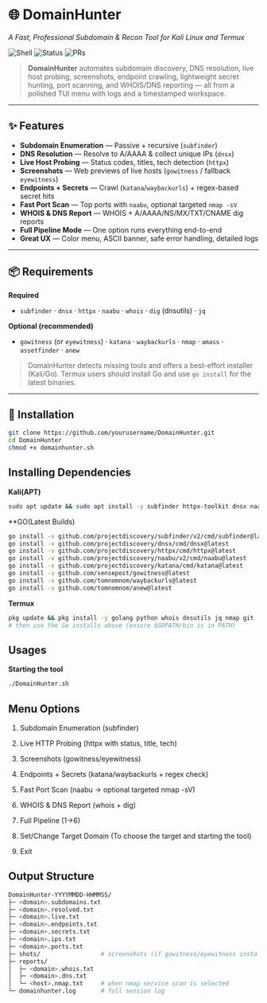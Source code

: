 # 🌐 DomainHunter
_A Fast, Professional Subdomain & Recon Tool for Kali Linux and Termux_


![Shell](https://img.shields.io/badge/Made%20with-Bash-blue)
![Status](https://img.shields.io/badge/Status-Active-success)
![PRs](https://img.shields.io/badge/PRs-welcome-brightgreen)

> **DomainHunter** automates subdomain discovery, DNS resolution, live host probing, screenshots, endpoint crawling, lightweight secret hunting, port scanning, and WHOIS/DNS reporting — all from a polished TUI menu with logs and a timestamped workspace.

---

## ✨ Features

- **Subdomain Enumeration** — Passive + recursive (`subfinder`)  
- **DNS Resolution** — Resolve to A/AAAA & collect unique IPs (`dnsx`)  
- **Live Host Probing** — Status codes, titles, tech detection (`httpx`)  
- **Screenshots** — Web previews of live hosts (`gowitness` / fallback `eyewitness`)  
- **Endpoints + Secrets** — Crawl (`katana`/`waybackurls`) + regex-based secret hits  
- **Fast Port Scan** — Top ports with `naabu`, optional targeted `nmap -sV`  
- **WHOIS & DNS Report** — WHOIS + A/AAAA/NS/MX/TXT/CNAME dig reports  
- **Full Pipeline Mode** — One option runs everything end-to-end  
- **Great UX** — Color menu, ASCII banner, safe error handling, detailed logs



---

## 📦 Requirements

**Required**
- `subfinder` · `dnsx` · `httpx` · `naabu` · `whois` · `dig` (dnsutils) · `jq`

**Optional (recommended)**
- `gowitness` (or `eyewitness`) · `katana` · `waybackurls` · `nmap` · `amass` · `assetfinder` · `anew`

> DomainHunter detects missing tools and offers a best-effort installer (Kali/Go). Termux users should install Go and use `go install` for the latest binaries.

---

## 🔧 Installation

```bash
git clone https://github.com/yourusername/DomainHunter.git
cd DomainHunter
chmod +x domainhunter.sh
```

## Installing Dependencies

**Kali(APT)**
```bash
sudo apt update && sudo apt install -y subfinder httpx-toolkit dnsx naabu whois dnsutils jq nmap
```

**GO(Latest Builds)
```bash
go install -v github.com/projectdiscovery/subfinder/v2/cmd/subfinder@latest
go install -v github.com/projectdiscovery/dnsx/cmd/dnsx@latest
go install -v github.com/projectdiscovery/httpx/cmd/httpx@latest
go install -v github.com/projectdiscovery/naabu/v2/cmd/naabu@latest
go install -v github.com/projectdiscovery/katana/cmd/katana@latest
go install -v github.com/sensepost/gowitness@latest
go install -v github.com/tomnomnom/waybackurls@latest
go install -v github.com/tomnomnom/anew@latest
```

**Termux**
```bash
pkg update && pkg install -y golang python whois dnsutils jq nmap git
# then use the Go installs above (ensure $GOPATH/bin is in PATH)
```

## Usages

**Starting the tool**
```bash
./DomainHunter.sh
```

## Menu Options

1. Subdomain Enumeration (subfinder)

2. Live HTTP Probing (httpx with status, title, tech)

3. Screenshots (gowitness/eyewitness)

4. Endpoints + Secrets (katana/waybackurls + regex check)

5. Fast Port Scan (naabu → optional targeted nmap -sV)

6. WHOIS & DNS Report (whois + dig)

7. Full Pipeline (1→6)

8. Set/Change Target Domain (To choose the target and starting the tool)

9. Exit


## Output Structure 

```bash
DomainHunter-YYYYMMDD-HHMMSS/
├─ <domain>.subdomains.txt
├─ <domain>.resolved.txt
├─ <domain>.live.txt
├─ <domain>.endpoints.txt
├─ <domain>.secrets.txt
├─ <domain>.ips.txt
├─ <domain>.ports.txt
├─ shots/                 # screenshots (if gowitness/eyewitness installed)
├─ reports/
│  ├─ <domain>.whois.txt
│  ├─ <domain>.dns.txt
│  └─ <host>.nmap.txt     # when nmap service scan is selected
└─ domainhunter.log       # full session log
```





